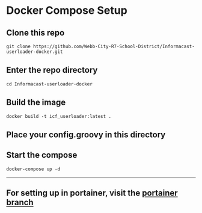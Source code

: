 # Docker Compose Setup

## Clone this repo
  ```
  git clone https://github.com/Webb-City-R7-School-District/Informacast-userloader-docker.git
```

## Enter the repo directory
```
cd Informacast-userloader-docker
```

## Build the image
```
docker build -t icf_userloader:latest .
```


## Place your config.groovy in this directory

## Start the compose
 ```
 docker-compose up -d
 ```
---
## For setting up in portainer, visit the [portainer branch](https://github.com/Webb-City-R7-School-Disctrict/Informacast-userloader-docker/tree/portainer)
